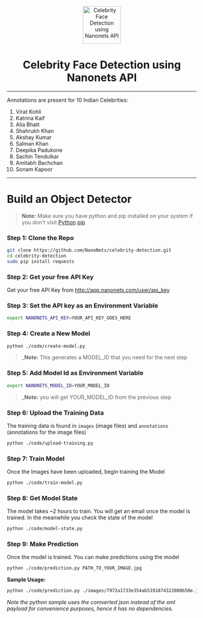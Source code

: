 <div align="center">
  <a href="https://nanonets.com/objectdetection/">
    <img src="https://nanonets.com/logo.png" alt="Celebrity Face Detection using Nanonets API" width="100"/>
    </a>
</div>

<h1 align="center">Celebrity Face Detection using Nanonets API</h1>

** **
Annotations are present for 10 Indian Celebrities:
1) Virat Kohli
2) Katrina Kaif
3) Alia Bhatt
4) Shahrukh Khan
5) Akshay Kumar
6) Salman Khan
7) Deepika Padukone
8) Sachin Tendulkar
9) Amitabh Bachchan
10) Sonam Kapoor


** **

# Build an Object Detector

>**Note:** Make sure you have python and pip installed on your system if you don't visit
[Python](https://www.python.org/downloads/release/python-2714/)
[pip](https://pip.pypa.io/en/stable/installing/)
 
### Step 1: Clone the Repo
```bash
git clone https://github.com/NanoNets/celebrity-detection.git
cd celebrity-detection
sudo pip install requests
```

### Step 2: Get your free API Key
Get your free API Key from http://app.nanonets.com/user/api_key

### Step 3: Set the API key as an Environment Variable
```bash
export NANONETS_API_KEY=YOUR_API_KEY_GOES_HERE
```

### Step 4: Create a New Model
```bash
python ./code/create-model.py
```
 >_**Note:** This generates a MODEL_ID that you need for the next step

### Step 5: Add Model Id as Environment Variable
```bash
export NANONETS_MODEL_ID=YOUR_MODEL_ID
```
 >_**Note:** you will get YOUR_MODEL_ID from the previous step

### Step 6: Upload the Training Data
The training data is found in ```images``` (image files) and ```annotations``` (annotations for the image files)
```bash
python ./code/upload-training.py
```

### Step 7: Train Model
Once the Images have been uploaded, begin training the Model
```bash
python ./code/train-model.py
```

### Step 8: Get Model State
The model takes ~2 hours to train. You will get an email once the model is trained. In the meanwhile you check the state of the model
```bash
python ./code/model-state.py
```

### Step 9: Make Prediction
Once the model is trained. You can make predictions using the model
```bash
python ./code/prediction.py PATH_TO_YOUR_IMAGE.jpg
```

**Sample Usage:**
```bash
python ./code/prediction.py ./images/7972a1733e354ab5191874322080b50e.jpg
```


*Note the python sample uses the comverted json instead of the xml payload for convenience purposes, hence it has no dependencies.*
